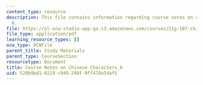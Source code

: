 ```yaml
---
content_type: resource
description: This file contains information regarding course notes on chines characters
  6.
file: https://ol-ocw-studio-app-qa.s3.amazonaws.com/courses/21g-107-chinese-i-streamlined-fall-2014/520b9bd10219c949298f0ff470a54af5_MIT21G_107F14_CourseNote_6.pdf
file_type: application/pdf
learning_resource_types: []
ocw_type: OCWFile
parent_title: Study Materials
parent_type: CourseSection
resourcetype: Document
title: Course Notes on Chinese Characters_6
uid: 520b9bd1-0219-c949-298f-0ff470a54af5
---
```

